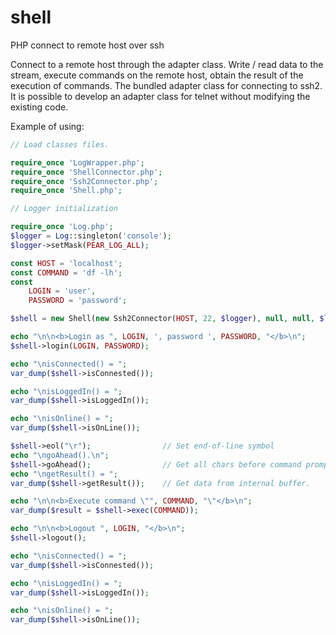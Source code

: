# shell
PHP connect to remote host over ssh

Connect to a remote host through the adapter class. Write / read data to the stream, execute commands on the remote host, obtain the result of the execution of commands.
The bundled adapter class for connecting to ssh2. It is possible to develop an adapter class for telnet without modifying the existing code.

Example of using:
```php
// Load classes files.

require_once 'LogWrapper.php';
require_once 'ShellConnector.php';
require_once 'Ssh2Connector.php';
require_once 'Shell.php';

// Logger initialization

require_once 'Log.php';
$logger = Log::singleton('console');
$logger->setMask(PEAR_LOG_ALL);

const HOST = 'localhost';
const COMMAND = 'df -lh';
const
    LOGIN = 'user',
    PASSWORD = 'password';

$shell = new Shell(new Ssh2Connector(HOST, 22, $logger), null, null, $logger);

echo "\n\n<b>Login as ", LOGIN, ', password ', PASSWORD, "</b>\n";
$shell->login(LOGIN, PASSWORD);

echo "\nisConnected() = ";
var_dump($shell->isConnested());

echo "\nisLoggedIn() = ";
var_dump($shell->isLoggedIn());

echo "\nisOnline() = ";
var_dump($shell->isOnLine());

$shell->eol("\r");                // Set end-of-line symbol
echo "\ngoAhead().\n";
$shell->goAhead();                // Get all chars before command prompt to internal buffer.
echo "\ngetResult() = ";
var_dump($shell->getResult());    // Get data from internal buffer.

echo "\n\n<b>Execute command \"", COMMAND, "\"</b>\n";
var_dump($result = $shell->exec(COMMAND));

echo "\n\n<b>Logout ", LOGIN, "</b>\n";
$shell->logout();

echo "\nisConnected() = ";
var_dump($shell->isConnested());

echo "\nisLoggedIn() = ";
var_dump($shell->isLoggedIn());

echo "\nisOnline() = ";
var_dump($shell->isOnLine());
```
